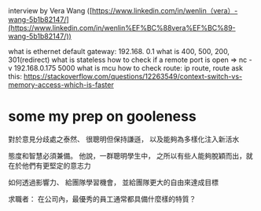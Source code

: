 interview by Vera Wang ([https://www.linkedin.com/in/wenlin（vera）-wang-5b1b82147/](https://www.linkedin.com/in/wenlin%EF%BC%88vera%EF%BC%89-wang-5b1b82147/))

what is ethernet default gateway: 192.168. 0.1
what is 400, 500, 200, 301(redirect)
what is stateless
how to check if a remote port is open => nc -v 192.168.0.175 5000
what is mcu
how to check route: ip route, route
ask this: https://stackoverflow.com/questions/12263549/context-switch-vs-memory-access-which-is-faster


some my prep on gooleness
==
對於意見分歧處之泰然、
很聰明但保持謙遜，
以及能夠為多樣化注入新活水


態度和智慧必須兼備。
他說，一群聰明學生中，
之所以有些人能夠脫穎而出，就在於他們有更堅定的意志力


如何透過影響力、
給團隊學習機會，
並給團隊更大的自由來達成目標



求職者：
在公司內，最優秀的員工通常都具備什麼樣的特質？